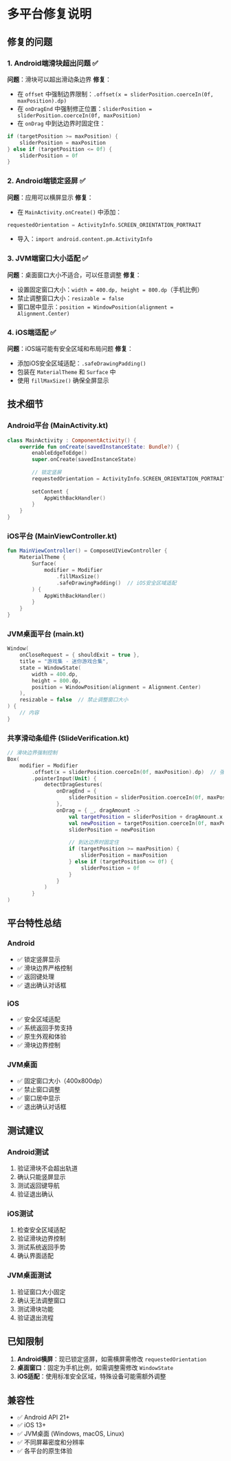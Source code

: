 # 多平台修复说明

## 修复的问题

### 1. Android端滑块超出问题 ✅
**问题**：滑块可以超出滑动条边界
**修复**：
- 在 `offset` 中强制边界限制：`.offset(x = sliderPosition.coerceIn(0f, maxPosition).dp)`
- 在 `onDragEnd` 中强制修正位置：`sliderPosition = sliderPosition.coerceIn(0f, maxPosition)`
- 在 `onDrag` 中到达边界时固定住：
```kotlin
if (targetPosition >= maxPosition) {
    sliderPosition = maxPosition
} else if (targetPosition <= 0f) {
    sliderPosition = 0f
}
```

### 2. Android端锁定竖屏 ✅
**问题**：应用可以横屏显示
**修复**：
- 在 `MainActivity.onCreate()` 中添加：
```kotlin
requestedOrientation = ActivityInfo.SCREEN_ORIENTATION_PORTRAIT
```
- 导入：`import android.content.pm.ActivityInfo`

### 3. JVM端窗口大小适配 ✅
**问题**：桌面窗口大小不适合，可以任意调整
**修复**：
- 设置固定窗口大小：`width = 400.dp, height = 800.dp`（手机比例）
- 禁止调整窗口大小：`resizable = false`
- 窗口居中显示：`position = WindowPosition(alignment = Alignment.Center)`

### 4. iOS端适配 ✅
**问题**：iOS端可能有安全区域和布局问题
**修复**：
- 添加iOS安全区域适配：`.safeDrawingPadding()`
- 包装在 `MaterialTheme` 和 `Surface` 中
- 使用 `fillMaxSize()` 确保全屏显示

## 技术细节

### Android平台 (MainActivity.kt)
```kotlin
class MainActivity : ComponentActivity() {
    override fun onCreate(savedInstanceState: Bundle?) {
        enableEdgeToEdge()
        super.onCreate(savedInstanceState)
        
        // 锁定竖屏
        requestedOrientation = ActivityInfo.SCREEN_ORIENTATION_PORTRAIT
        
        setContent {
            AppWithBackHandler()
        }
    }
}
```

### iOS平台 (MainViewController.kt)
```kotlin
fun MainViewController() = ComposeUIViewController { 
    MaterialTheme {
        Surface(
            modifier = Modifier
                .fillMaxSize()
                .safeDrawingPadding()  // iOS安全区域适配
        ) {
            AppWithBackHandler()
        }
    }
}
```

### JVM桌面平台 (main.kt)
```kotlin
Window(
    onCloseRequest = { shouldExit = true },
    title = "游戏集 - 迷你游戏合集",
    state = WindowState(
        width = 400.dp,
        height = 800.dp,
        position = WindowPosition(alignment = Alignment.Center)
    ),
    resizable = false  // 禁止调整窗口大小
) {
    // 内容
}
```

### 共享滑动条组件 (SlideVerification.kt)
```kotlin
// 滑块边界强制控制
Box(
    modifier = Modifier
        .offset(x = sliderPosition.coerceIn(0f, maxPosition).dp)  // 强制边界限制
        .pointerInput(Unit) {
            detectDragGestures(
                onDragEnd = {
                    sliderPosition = sliderPosition.coerceIn(0f, maxPosition)  // 强制修正
                },
                onDrag = { _, dragAmount ->
                    val targetPosition = sliderPosition + dragAmount.x
                    val newPosition = targetPosition.coerceIn(0f, maxPosition)
                    sliderPosition = newPosition
                    
                    // 到达边界时固定住
                    if (targetPosition >= maxPosition) {
                        sliderPosition = maxPosition
                    } else if (targetPosition <= 0f) {
                        sliderPosition = 0f
                    }
                }
            )
        }
)
```

## 平台特性总结

### Android
- ✅ 锁定竖屏显示
- ✅ 滑块边界严格控制
- ✅ 返回键处理
- ✅ 退出确认对话框

### iOS
- ✅ 安全区域适配
- ✅ 系统返回手势支持
- ✅ 原生外观和体验
- ✅ 滑块边界控制

### JVM桌面
- ✅ 固定窗口大小（400x800dp）
- ✅ 禁止窗口调整
- ✅ 窗口居中显示
- ✅ 退出确认对话框

## 测试建议

### Android测试
1. 验证滑块不会超出轨道
2. 确认只能竖屏显示
3. 测试返回键导航
4. 验证退出确认

### iOS测试
1. 检查安全区域适配
2. 验证滑块边界控制
3. 测试系统返回手势
4. 确认界面适配

### JVM桌面测试
1. 验证窗口大小固定
2. 确认无法调整窗口
3. 测试滑块功能
4. 验证退出流程

## 已知限制

1. **Android横屏**：现已锁定竖屏，如需横屏需修改 `requestedOrientation`
2. **桌面窗口**：固定为手机比例，如需调整需修改 `WindowState`
3. **iOS适配**：使用标准安全区域，特殊设备可能需额外调整

## 兼容性

- ✅ Android API 21+
- ✅ iOS 13+
- ✅ JVM桌面 (Windows, macOS, Linux)
- ✅ 不同屏幕密度和分辨率
- ✅ 各平台的原生体验 